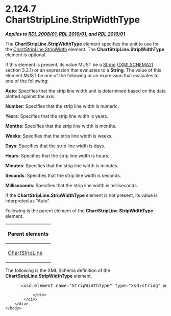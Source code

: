 <html dir="LTR" xmlns:mshelp="http://msdn.microsoft.com/mshelp" xmlns:ddue="http://ddue.schemas.microsoft.com/authoring/2003/5" xmlns:xlink="http://www.w3.org/1999/xlink" xmlns:tool="http://www.microsoft.com/tooltip">
    <head>
        <meta http-equiv="Content-Type" content="text/html; CHARSET=utf-8"></meta>
        <meta name="save" content="history"></meta>
        <title>2.124.7 ChartStripLine.StripWidthType</title>
        <xml>
            <mshelp:toctitle title="2.124.7 ChartStripLine.StripWidthType"></mshelp:toctitle>
            <mshelp:rltitle title="[MS-RDL]: ChartStripLine.StripWidthType"></mshelp:rltitle>
            <mshelp:keyword index="A" term="5acfb7b5-2cd6-4d26-af39-83af8e912db3"></mshelp:keyword>
            <mshelp:attr name="DCSext.ContentType" value="open specification"></mshelp:attr>
            <mshelp:attr name="AssetID" value="5acfb7b5-2cd6-4d26-af39-83af8e912db3"></mshelp:attr>
            <mshelp:attr name="TopicType" value="kbRef"></mshelp:attr>
            <mshelp:attr name="DCSext.Title" value="[MS-RDL]: ChartStripLine.StripWidthType" />
        </xml>
    </head>
    <body>
        <div id="header">
            <h1 class="heading">2.124.7 ChartStripLine.StripWidthType</h1>
        </div>
        <div id="mainSection">
            <div id="mainBody">
                <div id="allHistory" class="saveHistory"></div>
                <div id="sectionSection0" class="section" name="collapseableSection">
                    

<p><b><i>Applies to </i></b><a href="1e855f94-4617-47e4-b89e-0856c6cb420f.md"><b><i>RDL 2008/01</i></b></a><b><i>,
</i></b><a href="3428e690-a348-4ec7-8a6a-8efb42d2cdee.md"><b><i>RDL 2010/01</i></b></a><b><i>,
and </i></b><a href="52ce3983-2bfc-4e72-9359-42aaf5fe4509.md"><b><i>RDL 2016/01</i></b></a></p>

<p>The <b>ChartStripLine.StripWidthType</b> element specifies
the unit to use for the <a href="295d2770-90e2-4358-a4e3-37bbcb458c2d.md">ChartStripLine.StripWidth</a>
element. The <b>ChartStripLine.StripWidthType</b> element is optional.</p>

<p>If this element is present, its value MUST be a <a href="1ed81ef3-a683-45e3-aaad-bd2bbe71bc3d.md">String</a> (<a href="https://go.microsoft.com/fwlink/?LinkId=90610">[XMLSCHEMA2]</a> section
3.2.1) or an expression that evaluates to a <b>String</b>. The value of this
element MUST be one of the following or an expression that evaluates to one of
the following:</p>

<p><b>Auto</b>: Specifies that the strip line width unit
is determined based on the data plotted against the axis.</p>

<p><b>Number</b>: Specifies that the strip line width is
numeric.</p>

<p><b>Years</b>: Specifies that the strip line width is
years.</p>

<p><b>Months</b>: Specifies that the strip line width is
months.</p>

<p><b>Weeks</b>: Specifies that the strip line width is
weeks.</p>

<p><b>Days</b>: Specifies that the strip line width is
days.</p>

<p><b>Hours</b>: Specifies that the strip line width is
hours.</p>

<p><b>Minutes</b>: Specifies that the strip line width
is minutes.</p>

<p><b>Seconds</b>: Specifies that the strip line width
is seconds.</p>

<p><b>Milliseconds</b>: Specifies that the strip line
width is milliseconds.</p>

<p>If the <b>ChartStripLine.StripWidthType</b> element is not
present, its value is interpreted as &quot;Auto&quot;.</p>

<p>Following is the parent element of the <b>ChartStripLine.StripWidthType</b>
element.</p>

<table>
 <thead>
  <tr>
   <th>
   <p>Parent elements </p>
   </th>
  </tr>
 </thead>
 <tr>
  <td>
  <p><a href="4b96c12c-5a8d-4335-b76c-da86e7328c63.md">ChartStripLine</a></p>
  </td>
 </tr>
</table>

<p>The following is the XML Schema definition of the <b>ChartStripLine.StripWidthType</b>
element.</p>

<dl>
<dd>
<div><pre> &lt;xsd:element name=&quot;StripWidthType&quot; type=&quot;xsd:string&quot; minOccurs=&quot;0&quot; /&gt;
</pre></div>
</dd></dl>


                </div>
            </div>
        </div>
    </body>
</html>